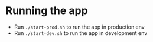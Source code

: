 
# Running the app

- Run `./start-prod.sh` to run the app in production env 
- Run `./start-dev.sh` to run the app in development env 

